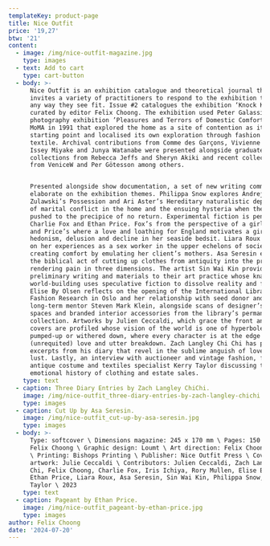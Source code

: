 ```yaml
---
templateKey: product-page
title: Nice Outfit
price: '19,27'
btw: '21'
content:
  - image: /img/nice-outfit-magazine.jpg
    type: images
  - text: Add to cart
    type: cart-button
  - body: >-
      Nice Outfit is an exhibition catalogue and theoretical journal that
      invites a variety of practitioners to respond to the exhibition themes in
      any way they see fit. Issue #2 catalogues the exhibition ‘Knock Knock’
      curated by editor Felix Choong. The exhibition used Peter Galassi’s
      photography exhibition ’Pleasures and Terrors of Domestic Comfort’ held at
      MoMA in 1991 that explored the home as a site of contention as its
      starting point and localised its own exploration through fashion and
      textile. Archival contributions from Comme des Garçons, Vivienne Westwood,
      Issey Miyake and Junya Watanabe were presented alongside graduate
      collections from Rebecca Jeffs and Sheryn Akiki and recent collections
      from VeniceW and Per Götesson among others. 


      Presented alongside show documentation, a set of new writing commissions
      elaborate on the exhibition themes. Philippa Snow explores Andrej
      Zulawski’s Possession and Ari Aster’s Hereditary naturalistic depictions
      of marital conflict in the home and the ensuing hysteria when these are
      pushed to the precipice of no return. Experimental fiction is penned by
      Charlie Fox and Ethan Price. Fox’s from the perspective of a girl’s dress,
      and Price’s where a love and loathing for England motivates a girl’s
      hedonism, delusion and decline in her seaside bedsit. Liara Roux reflects
      on her experiences as a sex worker in the upper echelons of society,
      creating comfort by emulating her client’s mothers. Asa Seresin explores
      the biblical act of cutting up clothes from antiquity into the present day
      rendering pain in three dimensions. The artist Sin Wai Kin provides
      preliminary writing and materials to their art practice whose knack for
      world-building uses speculative fiction to dissolve reality and fantasy.
      Elise By Olsen reflects on the opening of the International Library of
      Fashion Research in Oslo and her relationship with seed donor and
      long-term mentor Steven Mark Klein, alongside scans of designer’s domestic
      spaces and branded interior accessories from the library’s permanent
      collection. Artworks by Julien Ceccaldi, which grace the front and back
      covers are profiled whose vision of the world is one of hyperbole,
      pumped-up or withered down, where every character is at the edge of
      (unrequited) love and utter breakdown. Zach Langley Chi Chi has provided
      excerpts from his diary that revel in the sublime anguish of love and
      lust. Lastly, an interview with auctioneer and vintage fashion, fine
      antique costume and textiles specialist Kerry Taylor discussing the
      emotional history of clothing and estate sales.
    type: text
  - caption: Three Diary Entries by Zach Langley ChiChi.
    image: /img/nice-outfit_three-diary-entries-by-zach-langley-chichi.jpg
    type: images
  - caption: Cut Up by Asa Seresin.
    image: /img/nice-outfit_cut-up-by-asa-seresin.jpg
    type: images
  - body: >-
      Type: softcover \ Dimensions magazine: 245 x 170 mm \ Pages: 150 \ Editor:
      Felix Choong \ Graphic design: Loumt \ Art direction: Felix Choong & Loumt
      \ Printing: Bishops Printing \ Publisher: Nice Outfit Press \ Cover
      artwork: Julie Ceccaldi \ Contributors: Julien Ceccaldi, Zach Langley Chi
      Chi, Felix Choong, Charlie Fox, Iris Ichiya, Rory Mullen, Elise By Olsen,
      Ethan Price, Liara Roux, Asa Seresin, Sin Wai Kin, Philippa Snow, Kerry
      Taylor \ 2023
    type: text
  - caption: Pageant by Ethan Price.
    image: /img/nice-outfit_pageant-by-ethan-price.jpg
    type: images
author: Felix Choong
date: '2024-07-20'
---
```



